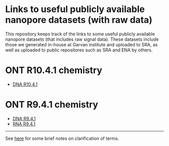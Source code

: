 # Links to useful publicly available nanopore datasets (with raw data)

This repository keeps track of the links to some useful publicly available nanopore datasets (that includes raw signal data). These datasets include those we generated in-house at Garvan institute and uploaded to SRA, as well as uploaded to public repositores such as SRA and ENA by others.

# ONT R10.4.1 chemistry

- [DNA R10.4.1](dna_R10.4.1.md)

# ONT R9.4.1 chemistry

- [DNA R9.4.1](dna_R9.4.1.md)
- [RNA R9.4.1](rna_R9.4.1.md)

---


See [here](misc/terms.md) for some brief notes on clarification of terms.
